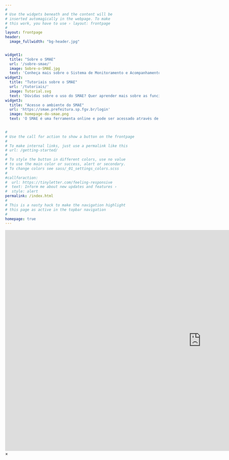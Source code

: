 ```yaml
---
#
# Use the widgets beneath and the content will be
# inserted automagically in the webpage. To make
# this work, you have to use › layout: frontpage
#
layout: frontpage
header:
  image_fullwidth: "bg-header.jpg"


widget1:
  title: "Sobre o SMAE"
  url: '/sobre-smae/'
  image: Sobre-o-SMAE.jpg
  text: 'Conheça mais sobre o Sistema de Monitoramento e Acompanhamento Estratégico, uma ferramenta de código aberto, desenvolvida a partir do zero e pensada a partir das especificidades da gestão de projetos dentro da Administração Pública.'
widget2:
  title: "Tutoriais sobre o SMAE"
  url: '/tutoriais/'
  image: Tutorial.svg
  text: 'Dúvidas sobre o uso do SMAE? Quer aprender mais sobre as funcionalidades do sistema? Aqui você encontra tutoriais em vídeo sobre as principais ferramentas do SMAE, seja você administrador ou usuário final.'
widget3:
  title: "Acesse o ambiente do SMAE"
  url: 'https://smae.prefeitura.sp.fgv.br/login'
  image: homepage-do-smae.png
  text: 'O SMAE é uma ferramenta online e pode ser acessado através de qualquer navegador, incluindo seu smartphone Android ou IOS. Clique no link abaixo para acessar a tela de login do sistema.'

  
#
# Use the call for action to show a button on the frontpage
#
# To make internal links, just use a permalink like this
# url: /getting-started/
#
# To style the button in different colors, use no value
# to use the main color or success, alert or secondary.
# To change colors see sass/_01_settings_colors.scss
#
#callforaction:
#  url: https://tinyletter.com/feeling-responsive
#  text: Inform me about new updates and features ›
#  style: alert
permalink: /index.html
#
# This is a nasty hack to make the navigation highlight
# this page as active in the topbar navigation
#
homepage: true
---
```


<div id="videoModal" class="reveal-modal large" data-reveal="">
  <div class="flex-video widescreen vimeo" style="display: block;">
    <iframe width="1280" height="720" src="https://www.youtube.com/embed/3b5zCFSmVvU" frameborder="0" allowfullscreen></iframe>
  </div>
  <a class="close-reveal-modal">&#215;</a>
</div>
